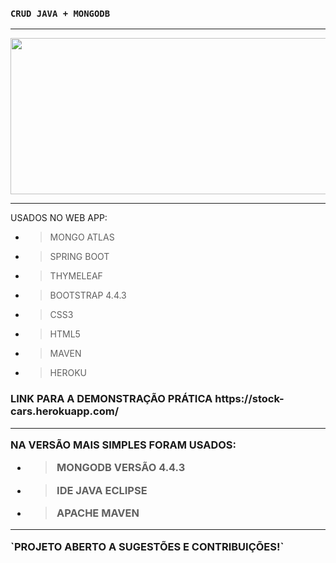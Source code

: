 ### **`CRUD JAVA + MONGODB`**
<hr>

<p align="center"><img src="https://user-images.githubusercontent.com/37250628/105026518-60438d00-5a2d-11eb-811c-2755c81f3175.gif" width="600" height="250"/>
<br>
<hr>

<p>USADOS NO WEB APP:
  
- > MONGO ATLAS
- > SPRING BOOT
- > THYMELEAF
- > BOOTSTRAP 4.4.3
- > CSS3
- > HTML5
- > MAVEN
- > HEROKU

<h3>LINK PARA A DEMONSTRAÇÃO PRÁTICA
https://stock-cars.herokuapp.com/

<hr>

<p>NA VERSÃO MAIS SIMPLES FORAM USADOS:

- > MONGODB VERSÃO 4.4.3
- > IDE JAVA ECLIPSE
- > APACHE MAVEN
<hr>
`PROJETO ABERTO A SUGESTÕES E CONTRIBUIÇÕES!`
